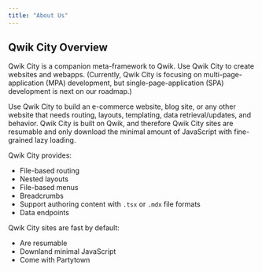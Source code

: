 ```yaml
---
title: "About Us"
---
```


## Qwik City Overview

Qwik City is a companion meta-framework to Qwik. Use Qwik City to create websites and webapps. (Currently, Qwik City is focusing on multi-page-application (MPA) development, but single-page-application (SPA) development is next on our roadmap.)

Use Qwik City to build an e-commerce website, blog site, or any other website that needs routing, layouts, templating, data retrieval/updates, and behavior. Qwik City is built on Qwik, and therefore Qwik City sites are resumable and only download the minimal amount of JavaScript with fine-grained lazy loading.

Qwik City provides:

- File-based routing
- Nested layouts
- File-based menus
- Breadcrumbs
- Support authoring content with `.tsx` or `.mdx` file formats
- Data endpoints

Qwik City sites are fast by default:

- Are resumable
- Downland minimal JavaScript
- Come with Partytown
